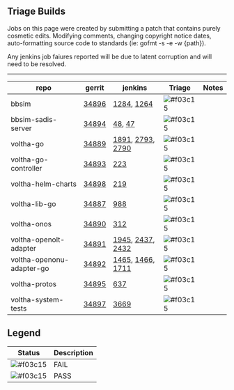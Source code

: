 
Triage Builds
-------------

Jobs on this page were created by submitting a patch that contains purely
cosmetic edits.  Modifying comments, changing copyright notice dates,
auto-formatting source code to standards (ie: gofmt -s -e -w {path}).

Any jenkins job faiures reported will be due to latent corruption and
will need to be resolved.

---

| repo | gerrit             | jenkins | Triage | Notes               |
| ---- | ------------------ | ------- | ------ | --------------------|
| bbsim                     | [34896](https://gerrit.opencord.org/c/bbsim/+/34896) | [1284](https://jenkins.opencord.org/job/verify_bbsim_unit-test/1284/console), [1264](https://jenkins.opencord.org/job/verify_bbsim_sanity-test/1264/console) | ![#f03c15](https://placehold.co/15x15/f03c15/f03c15.png) | |
| bbsim-sadis-server        | [34894](https://gerrit.opencord.org/c/bbsim-sadis-server/+/34894) | [48](https://jenkins.opencord.org/job/verify_bbsim-sadis-server_unit-test/48/), [47](https://jenkins.opencord.org/job/verify_bbsim-sadis-server_sanity-test/47/) | ![#f03c15](https://placehold.co/15x15/f03c15/f03c15.png) | |
| voltha-go                 | [34889](https://gerrit.opencord.org/c/voltha-go/+/34889) | [1891](https://jenkins.opencord.org/job/verify_voltha-go_sanity-test/1891/console), [2793](https://jenkins.opencord.org/job/verify_voltha-go_unit-test-tests/2793/console), [2790](https://jenkins.opencord.org/job/verify_voltha-go_unit-test-lint/2790/console) | ![#f03c15](https://placehold.co/15x15/f03c15/f03c15.png) | |
| voltha-go-controller      | [34893](https://gerrit.opencord.org/c/voltha-go-controller/+/34893) | [223](https://jenkins.opencord.org/job/verify_voltha-go-controller_unit-test/223/) | ![#f03c15](https://placehold.co/15x15/f03c15/f03c15.png) | |    
| voltha-helm-charts        | [34898](https://gerrit.opencord.org/c/voltha-helm-charts/+/34898) | [219](https://jenkins.opencord.org/job/tag-check_voltha-helm-charts/219/console) | ![#f03c15](https://placehold.co/15x15/f03c15/f03c15.png) | |
| voltha-lib-go             | [34887](https://gerrit.opencord.org/c/voltha-lib-go/+/34887) | [988](https://jenkins.opencord.org/job/verify_voltha-lib-go_unit-test/988/console) | ![#f03c15](https://placehold.co/15x15/f03c15/f03c15.png) | |
| voltha-onos               | [34890](https://gerrit.opencord.org/c/voltha-onos/+/34890) | [312](https://jenkins.opencord.org/job/verify_voltha-onos_sanity-test/312/) | ![#f03c15](https://placehold.co/15x15/f03c15/f03c15.png) |
| voltha-openolt-adapter    | [34891](https://gerrit.opencord.org/c/voltha-openolt-adapter/+/34891) | [1945](https://jenkins.opencord.org/job/verify_voltha-openolt-adapter_sanity-test/1945/), [2437](https://jenkins.opencord.org/job/verify_voltha-openolt-adapter_unit-test-lint/2437/), [2432](https://jenkins.opencord.org/job/verify_voltha-openolt-adapter_unit-test-tests/2432/) | ![#f03c15](https://placehold.co/15x15/f03c15/f03c15.png) | |
| voltha-openonu-adapter-go | [34892](https://gerrit.opencord.org/c/voltha-openonu-adapter-go/+/34892) | [1465](https://jenkins.opencord.org/job/verify_voltha-openonu-adapter-go_unit-test-tests/1465/), [1466](https://jenkins.opencord.org/job/verify_voltha-openonu-adapter-go_unit-test-lint/1466/), [1711](https://jenkins.opencord.org/job/verify_voltha-openonu-adapter-go_sanity-test/1711/) | ![#f03c15](https://placehold.co/15x15/f03c15/f03c15.png) | |
| voltha-protos             | [34895](https://gerrit.opencord.org/c/voltha-protos/+/34895) | [637](https://jenkins.opencord.org/job/verify_voltha-protos_unit-test/637/console) | ![#f03c15](https://placehold.co/15x15/f03c15/f03c15.png) | |
| voltha-system-tests       | [34897](https://gerrit.opencord.org/c/voltha-system-tests/+/34897) | [3669](https://jenkins.opencord.org/job/verify_voltha-system-tests_sanity-test/3669/console) | ![#f03c15](https://placehold.co/15x15/f03c15/f03c15.png) | |

Legend
------

| Status | Description |
| ------ | ------------------------------------------------------ |
| ![#f03c15](https://placehold.co/15x15/f03c15/f03c15.png) | FAIL |
| ![#f03c15](https://placehold.co/15x15/f03c15/f03c15.png) | PASS |